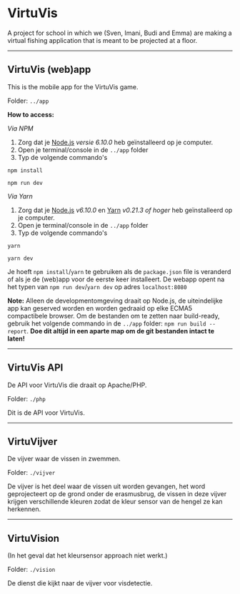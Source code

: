 # VirtuVis

A project for school in which we (Sven, Imani, Budi and Emma) are making a virtual fishing application that is meant to be projected at a floor.

----------
## VirtuVis (web)app
This is the mobile app for the VirtuVis game.

Folder: `../app`

**How to access:**

*Via NPM*
1. Zorg dat je [Node.js](https://nodejs.org/en/) _versie 6.10.0_ heb geïnstalleerd op je computer.
2. Open je terminal/console in de `../app` folder
3. Typ de volgende commando's
```
npm install

npm run dev
```
*Via Yarn*
1. Zorg dat je [Node.js](https://nodejs.org/en/) _v6.10.0_ en [Yarn](https://yarnpkg.com/en/) _v0.21.3 of hoger_ heb geïnstalleerd op je computer.
2. Open je terminal/console in de `../app` folder
3. Typ de volgende commando's
```
yarn

yarn dev
```
Je hoeft `npm install`/`yarn` te gebruiken als de `package.json` file is veranderd of als je de (web)app voor de eerste keer installeert.
De webapp opent na het typen van `npm run dev`/`yarn dev` op adres `localhost:8080`

**Note:** Alleen de developmentomgeving draait op Node.js, de uiteindelijke app kan geserved worden en worden gedraaid op elke ECMA5 compactibele browser.
Om de bestanden om te zetten naar build-ready, gebruik het volgende commando in de `../app` folder: `npm run build --report`. **Doe dit altijd in een aparte map om de git bestanden intact te laten!**

--------
## VirtuVis API
De API voor VirtuVis die draait op Apache/PHP.

Folder: `./php`

Dit is de API voor VirtuVis.

--------
## VirtuVijver
De vijver waar de vissen in zwemmen.

Folder: `./vijver`

De vijver is het deel waar de vissen uit worden gevangen, het word geprojecteert op de grond onder de erasmusbrug, de vissen in deze vijver krijgen verschillende kleuren zodat de kleur sensor van de hengel ze kan herkennen.

--------
## VirtuVision
(In het geval dat het kleursensor approach niet werkt.)

Folder: `./vision`

De dienst die kijkt naar de vijver voor visdetectie.
